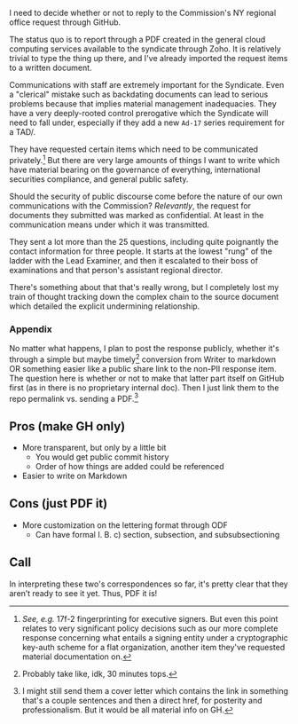 I need to decide whether or not to reply to the Commission's NY regional office request through GitHub.

The status quo is to report through a PDF created in the general cloud computing services available to the syndicate through Zoho. It is relatively trivial to type the thing up there, and I've already imported the request items to a written document.

Communications with staff are extremely important for the Syndicate. Even a "clerical" mistake such as backdating documents can lead to serious problems because that implies material management inadequacies. They have a very deeply-rooted control prerogative which the Syndicate will need to fall under, especially if they add a new `Ad-17` series requirement for a TAD/.

They have requested certain items which need to be communicated privately.[^s] But there are very large amounts of things I want to write which have material bearing on the governance of everything, international securities compliance, and general public safety.

[^s]: _See, e.g._ 17f-2 fingerprinting for executive signers. But even this point relates to very significant policy decisions such as our more complete response concerning what entails a signing entity under a cryptographic key-auth scheme for a flat organization, another item they've requested material documentation on.

Should the security of public discourse come before the nature of our own communications with the Commission? _Relevantly_, the request for documents they submitted was marked as confidential. At least in the communication means under which it was transmitted.

They sent a lot more than the 25 questions, including quite poignantly the contact information for three people. It starts at the lowest "rung" of the ladder with the Lead Examiner, and then it escalated to their boss of examinations and that person's assistant regional director.

There's something about that that's really wrong, but I completely lost my train of thought tracking down the complex chain to the source document which detailed the explicit undermining relationship.

### Appendix

No matter what happens, I plan to post the response publicly, whether it's through a simple but maybe timely[^sss] conversion from Writer to markdown OR something easier like a public share link to the non-PII response item. The question here is whether or not to make that latter part itself on GitHub first (as in there is no proprietary internal doc). Then I just link them to the repo permalink vs. sending a PDF.[^o]

[^sss]: Probably take like, idk, 30 minutes tops.

[^o]: I might still send them a cover letter which contains the link in something that's a couple sentences and then a direct href, for posterity and professionalism. But it would be all material info on GH.

## Pros (make GH only)

- More transparent, but only by a little bit
  - You would get public commit history
  - Order of how things are added could be referenced
- Easier to write on Markdown

## Cons (just PDF it)

- More customization on the lettering format through ODF
  - Can have formal I. B. c) section, subsection, and subsubsectioning

## Call

In interpreting these two's correspondences so far, it's pretty clear that they aren’t ready to see it yet. Thus, PDF it is!
